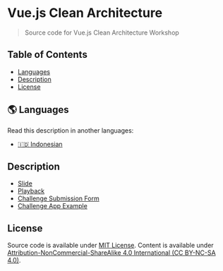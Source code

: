 # Vue.js Clean Architecture

> Source code for Vue.js Clean Architecture Workshop

## Table of Contents

- [Languages](#-languages)
- [Description](#description)
- [License](#license)

## 🌎 Languages

Read this description in another languages:

- [🇮🇩 Indonesian](./readme-id.md)

## Description

- [Slide]()
- [Playback](https://www.youtube.com/watch?v=noR4OaOAqJE)
- [Challenge Submission Form]()
- [Challenge App Example]()

## License

Source code is available under [MIT License](./license.md).
Content is available under [Attribution-NonCommercial-ShareAlike 4.0 International (CC BY-NC-SA 4.0)](https://creativecommons.org/licenses/by-nc-sa/4.0/deed.en).
